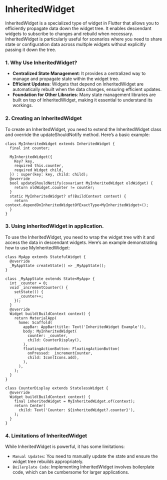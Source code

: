 # InheritedWidget 
InheritedWidget is a specialized type of widget in Flutter that allows you to efficiently propagate data down the widget tree. It enables descendant widgets to subscribe to changes and rebuild when necessary. InheritedWidget is particularly useful for scenarios where you need to share state or configuration data across multiple widgets without explicitly passing it down the tree.

### 1. Why Use InheritedWidget?
- **Centralized State Management**: It provides a centralized way to manage and propagate state within the widget tree.
- **Efficient Updates**: Widgets that depend on InheritedWidget are automatically rebuilt when the data changes, ensuring efficient updates.
- **Foundation for Other Libraries**: Many state management libraries are built on top of InheritedWidget, making it essential to understand its workings.

### 2. Creating an InheritedWidget
To create an InheritedWidget, you need to extend the InheritedWidget class and override the updateShouldNotify method. Here’s a basic example:
```
class MyInheritedWidget extends InheritedWidget {
  final int counter;
  
  MyInheritedWidget({
    Key? key,
    required this.counter,
    required Widget child,
  }) : super(key: key, child: child);
  @override
  bool updateShouldNotify(covariant MyInheritedWidget oldWidget) {
    return oldWidget.counter != counter;
  }
  static MyInheritedWidget? of(BuildContext context) {
    return context.dependOnInheritedWidgetOfExactType<MyInheritedWidget>();
  }
}
```
### 3. Using inheritedWidget in application.
To use the InheritedWidget, you need to wrap the widget tree with it and access the data in descendant widgets. Here’s an example demonstrating how to use MyInheritedWidget:
```
class MyApp extends StatefulWidget {
  @override
  _MyAppState createState() => _MyAppState();
}

class _MyAppState extends State<MyApp> {
  int _counter = 0;
  void _incrementCounter() {
    setState(() {
      _counter++;
    });
  }
  @override
  Widget build(BuildContext context) {
    return MaterialApp(
      home: Scaffold(
        appBar: AppBar(title: Text('InheritedWidget Example')),
        body: MyInheritedWidget(
          counter: _counter,
          child: CounterDisplay(),
        ),
        floatingActionButton: FloatingActionButton(
          onPressed: _incrementCounter,
          child: Icon(Icons.add),
        ),
      ),
    );
  }
}

class CounterDisplay extends StatelessWidget {
  @override
  Widget build(BuildContext context) {
    final inheritedWidget = MyInheritedWidget.of(context);
    return Center(
      child: Text('Counter: ${inheritedWidget?.counter}'),
    );
  }
}
```

### 4. Limitations of InheritedWidget
While InheritedWidget is powerful, it has some limitations:

- `Manual Updates`: You need to manually update the state and ensure the widget tree rebuilds appropriately.
- `Boilerplate Code`: Implementing InheritedWidget involves boilerplate code, which can be cumbersome for larger applications.